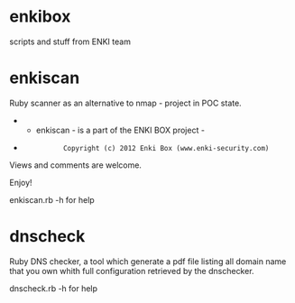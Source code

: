 # enkibox
scripts and stuff from ENKI team

enkiscan
========

Ruby scanner as an alternative to nmap - project in POC state.

* - enkiscan - is a part of the ENKI BOX project -
*               Copyright (c) 2012 Enki Box (www.enki-security.com)

Views and comments are welcome.

Enjoy!

enkiscan.rb -h for help


dnscheck
========

Ruby DNS checker, a tool which generate a pdf file listing all domain name that you own whith full configuration retrieved by the dnschecker.

dnscheck.rb -h for help

